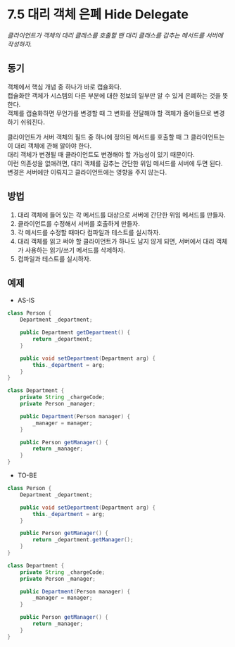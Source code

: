 # 7.5 대리 객체 은폐 Hide Delegate

_클라이언트가 객체의 대리 클래스를 호출할 땐 대리 클래스를 감추는 메서드를 서버에 작성하자._

## 동기

객체에서 핵심 개념 중 하나가 바로 캡슐화다.  
캡슐화란 객체가 시스템의 다른 부분에 대한 정보의 일부만 알 수 있게 은폐하는 것을 뜻한다.  
객체를 캡슐화하면 무언가를 변경할 때 그 변화를 전달해야 할 객체가 줄어들므로 변경하기 쉬워진다.

클라이언트가 서버 객체의 필드 중 하나에 정의된 메서드를 호출할 때 그 클라이언트는 이 대리 객체에 관해 알아야 한다.  
대리 객체가 변경될 때 클라이언트도 변경해야 할 가능성이 있기 때문이다.  
이런 의존성을 없애려면, 대리 객체를 감추는 간단한 위임 메서드를 서버에 두면 된다.  
변경은 서버에만 이뤄지고 클라이언트에는 영향을 주지 않는다.

## 방법

1. 대리 객체에 들어 있는 각 메서드를 대상으로 서버에 간단한 위임 메서드를 만들자.
2. 클라이언트를 수정해서 서버를 호출하게 만들자.
3. 각 메서드를 수정할 때마다 컴파일과 테스트를 실시하자.
4. 대리 객체를 읽고 써야 할 클라이언트가 하나도 남지 않게 되면, 서버에서 대리 객체가 사용하는 읽기/쓰기 메서드를 삭제하자.
5. 컴파일과 테스트를 실시하자.

## 예제

- AS-IS

```java
class Person {
    Department _department;

    public Department getDepartment() {
        return _department;
    }

    public void setDepartment(Department arg) {
        this._department = arg;
    }
}

class Department {
    private String _chargeCode;
    private Person _manager;

    public Department(Person manager) {
        _manager = manager;
    }

    public Person getManager() {
        return _manager;
    }
}
```

- TO-BE

```java
class Person {
    Department _department;

    public void setDepartment(Department arg) {
        this._department = arg;
    }

    public Person getManager() {
        return _department.getManager();
    }
}

class Department {
    private String _chargeCode;
    private Person _manager;

    public Department(Person manager) {
        _manager = manager;
    }

    public Person getManager() {
        return _manager;
    }
}
```
